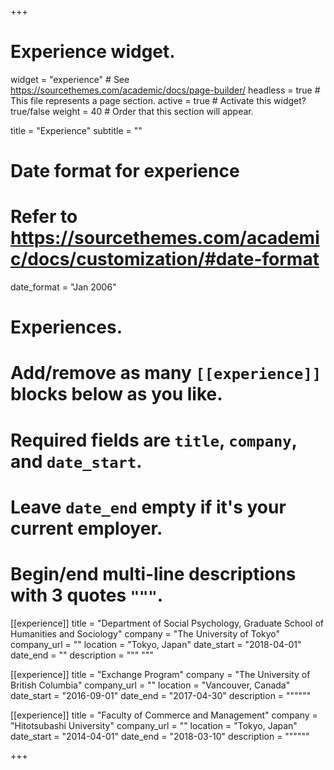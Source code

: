 +++
# Experience widget.
widget = "experience"  # See https://sourcethemes.com/academic/docs/page-builder/
headless = true  # This file represents a page section.
active = true  # Activate this widget? true/false
weight = 40  # Order that this section will appear.

title = "Experience"
subtitle = ""

# Date format for experience
#   Refer to https://sourcethemes.com/academic/docs/customization/#date-format
date_format = "Jan 2006"

# Experiences.
#   Add/remove as many `[[experience]]` blocks below as you like.
#   Required fields are `title`, `company`, and `date_start`.
#   Leave `date_end` empty if it's your current employer.
#   Begin/end multi-line descriptions with 3 quotes `"""`.
[[experience]]
  title = "Department of Social Psychology, Graduate School of Humanities and Sociology"
  company = "The University of Tokyo"
  company_url = ""
  location = "Tokyo, Japan"
  date_start = "2018-04-01"
  date_end = ""
  description = """
  """

[[experience]]
  title = "Exchange Program"
  company = "The University of British Columbia"
  company_url = ""
  location = "Vancouver, Canada"
  date_start = "2016-09-01"
  date_end = "2017-04-30"
  description = """"""

[[experience]]
  title = "Faculty of Commerce and Management"
  company = "Hitotsubashi University"
  company_url = ""
  location = "Tokyo, Japan"
  date_start = "2014-04-01"
  date_end = "2018-03-10"
  description = """"""

+++

